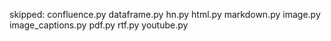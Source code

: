 skipped:
confluence.py
dataframe.py
hn.py
html.py
markdown.py
image.py
image_captions.py
pdf.py
rtf.py
youtube.py